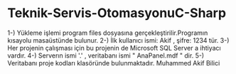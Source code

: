 # Teknik-Servis-OtomasyonuC-Sharp
1-) Yükleme işlemi program files dosyasına gerçekleştirilir.Programın kısayolu masaüstünde bulunur.
2-) İlk kullanıcı ismi: Akif , şifre: 1234 tür.
3-) Her projenin çalışması için bu projenin de Microsoft SQL Server a ihtiyacı vardır.
4-) Serverın ismi '.' , veritabanı ismi " AnaPanel.mdf " dir.
5-) Veritabanı proje kodları klasöründe bulunmaktadır.
Muhammed Akif Bilici

